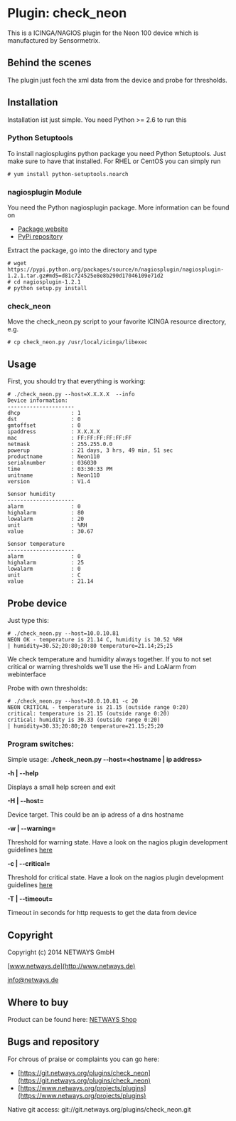 Plugin: check_neon
==================

This is a ICINGA/NAGIOS plugin for the Neon 100 device which is manufactured by Sensormetrix.

Behind the scenes
-----------------

The plugin just fech the xml data from the device and probe for thresholds.

Installation
------------

Installation ist just simple. You need Python >= 2.6 to run this

### Python Setuptools

To install nagiosplugins python package you need Python Setuptools. Just make sure to have that installed. For RHEL or
CentOS you can simply run

    # yum install python-setuptools.noarch

### nagiosplugin Module

You need the Python nagiosplugin package. More information can be found on

* [Package website](http://pythonhosted.org/nagiosplugin/index.html)
* [PyPi repository](https://pypi.python.org/pypi/nagiosplugin/)

Extract the package, go into the directory and type

    # wget https://pypi.python.org/packages/source/n/nagiosplugin/nagiosplugin-1.2.1.tar.gz#md5=d81c724525e8e8b290d17046109e71d2
    # cd nagiosplugin-1.2.1
    # python setup.py install

### check_neon

Move the check_neon.py script to your favorite ICINGA resource directory, e.g.

    # cp check_neon.py /usr/local/icinga/libexec

Usage
-----

First, you should try that everything is working:

    # ./check_neon.py --host=X.X.X.X  --info
    Device information:
    ---------------------
    dhcp                : 1
    dst                 : 0
    gmtoffset           : 0
    ipaddress           : X.X.X.X
    mac                 : FF:FF:FF:FF:FF:FF
    netmask             : 255.255.0.0
    powerup             : 21 days, 3 hrs, 49 min, 51 sec
    productname         : Neon110
    serialnumber        : 036030
    time                : 03:30:33 PM
    unitname            : Neon110
    version             : V1.4

    Sensor humidity
    ---------------------
    alarm               : 0
    highalarm           : 80
    lowalarm            : 20
    unit                : %RH
    value               : 30.67

    Sensor temperature
    ---------------------
    alarm               : 0
    highalarm           : 25
    lowalarm            : 0
    unit                : C
    value               : 21.14

Probe device
------------

Just type this:

    # ./check_neon.py --host=10.0.10.81
    NEON OK - temperature is 21.14 C, humidity is 30.52 %RH
    | humidity=30.52;20:80;20:80 temperature=21.14;25;25

We check temperature and humidity always together. If you to not set critical or warning thresholds we'll use the
Hi- and LoAlarm from webinterface

Probe with own thresholds:

    # ./check_neon.py --host=10.0.10.81 -c 20
    NEON CRITICAL - temperature is 21.15 (outside range 0:20)
    critical: temperature is 21.15 (outside range 0:20)
    critical: humidity is 30.33 (outside range 0:20)
    | humidity=30.33;20:80;20 temperature=21.15;25;20

### Program switches:

Simple usage: **./check_neon.py --host=<hostname | ip address>**

**-h | --help**

Displays a small help screen and exit

**-H | --host=<STRING>**

Device target. This could be an ip adress of a dns hostname

**-w | --warning=<RANGE>**

Threshold for warning state. Have a look on the nagios plugin development guidelines
[here](https://nagios-plugins.org/doc/guidelines.html#THRESHOLDFORMAT)

**-c | --critical=<RANGE>**

Threshold for critical state. Have a look on the nagios plugin development guidelines
[here](https://nagios-plugins.org/doc/guidelines.html#THRESHOLDFORMAT)

**-T | --timeout=<int>**

Timeout in seconds for http requests to get the data from device

Copyright
---------

Copyright (c) 2014 NETWAYS GmbH

[www.netways.de](http://www.netways.de)

info@netways.de

Where to buy
------------

Product can be found here:
[NETWAYS Shop](http://shop.netways.de/ueberwachung/sequoia/messgerate/neon-110-netzwerksensor-fur-temperatur-und-luftfeuchtigkeit.html)

Bugs and repository
-------------------

For chrous of praise or complaints you can go here:

* [https://git.netways.org/plugins/check_neon](https://git.netways.org/plugins/check_neon)
* [https://www.netways.org/projects/plugins](https://www.netways.org/projects/plugins)

Native git access: git://git.netways.org/plugins/check_neon.git